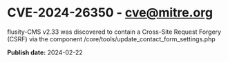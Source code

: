 # CVE-2024-26350 - cve@mitre.org

flusity-CMS v2.33 was discovered to contain a Cross-Site Request Forgery (CSRF) via the component /core/tools/update_contact_form_settings.php

**Publish date:** 2024-02-22
